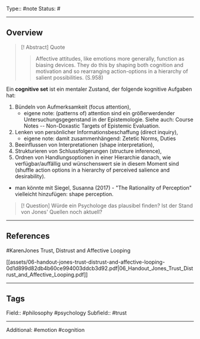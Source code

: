 Type:: #note
Status: #
___
## Overview

>[! Abstract] Quote
> >Affective attitudes, like emotions more generally, function as biasing devices. They do this by shaping both cognition and motivation and so rearranging action-options in a hierarchy of salient possibilities. (S.958)

Ein **cognitive set** ist ein mentaler Zustand, der folgende kognitive Aufgaben hat:

1.  Bündeln von Aufmerksamkeit (focus attention),
	- eigene note: (patterns of) attention sind ein größerwerdender Untersuchungsgegenstand in der Epistemologie. Siehe auch: Course Notes -- Non-Doxastic Targets of Epistemic Evaluation.
2.  Lenken von persönlicher Informationsbeschaffung (direct inquiry),
	- eigene note: damit zusammenhängend: Zetetic Norms, Duties
3.  Beeinflussen von Interpretationen (shape interpretation),
4.  Strukturieren von Schlussfolgerungen (structure inference),
5.  Ordnen von Handlungsoptionen in einer Hierarchie danach, wie verfügbar/auffällig und wünschenswert sie in diesem Moment sind (shuffle action options in a hierarchy of perceived salience and desirability).

- man könnte mit Siegel, Susanna (2017) - "The Rationality of Perception" vielleicht hinzufügen: shape perception.

>[! Question]
>Würde ein Psychologe das plausibel finden? Ist der Stand von Jones' Quellen noch aktuell? 

___
## References

#KarenJones Trust, Distrust and Affective Looping

[[assets/06-handout-jones-trust-distrust-and-affective-looping-0d1d899d82db4b60ce994003ddcb3d92.pdf|06_Handout_Jones_Trust_Distrust_and_Affective_Looping.pdf]]
___
## Tags

Field:: #philosophy #psychology 
Subfield:: #trust
___
Additional: #emotion #cognition